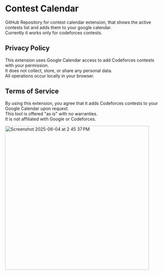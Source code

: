 # Contest Calendar
GitHub Repository for contest calendar extension, that shows the active contests list and adds them to your google calendar.  
Currently it works only for codeforces contests.

## Privacy Policy

This extension uses Google Calendar access to add Codeforces contests with your permission.  
It does not collect, store, or share any personal data.  
All operations occur locally in your browser.

## Terms of Service

By using this extension, you agree that it adds Codeforces contests to your Google Calendar upon request.  
This tool is offered "as is" with no warranties.  
It is not affiliated with Google or Codeforces.

  
<img width="467" alt="Screenshot 2025-06-04 at 2 45 37 PM" src="https://github.com/user-attachments/assets/2d3c1dfc-4b7b-4602-82d7-b7f6c9810239" />
